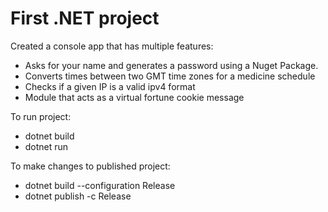 # First .NET project
Created a console app that has multiple features:
- Asks for your name and generates a password using a Nuget Package.
- Converts times between two GMT time zones for a medicine schedule
- Checks if a given IP is a valid ipv4 format
- Module that acts as a virtual fortune cookie message

To run project:
- dotnet build
- dotnet run

To make changes to published project:
- dotnet build --configuration Release
- dotnet publish -c Release